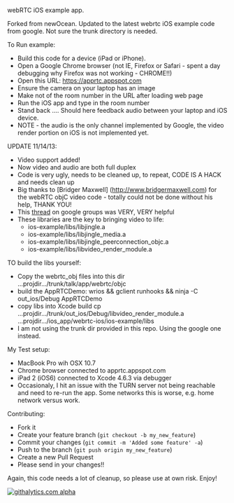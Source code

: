 webRTC iOS example app.

Forked from newOcean.  Updated to the latest webrtc iOS example code from google.  Not sure the trunk directory is needed.

To Run example:

- Build this code for a device (iPad or iPhone).
- Open a Google Chrome browser (not IE, Firefox or Safari - spent a day debugging why Firefox was not working - CHROME!!)
- Open this URL: https://apprtc.appspot.com
- Ensure the camera on your laptop has an image
- Make not of the room number in the URL after loading web page
- Run the iOS app and type in the room number
- Stand back .... Should here feedback audio between your laptop and iOS device.
- NOTE - the audio is the only channel implemented by Google, the video render portion on iOS is not implemented yet.


UPDATE 11/14/13:
- Video support added!
- Now video and audio are both full duplex
- Code is very ugly, needs to be cleaned up, to repeat, CODE IS A HACK and needs clean up
- Big thanks to [Bridger Maxwell] (http://www.bridgermaxwell.com) for the webRTC objC video code - totally could not be done without his help, THANK YOU!
- This [thread](https://groups.google.com/forum/#!msg/discuss-webrtc/vBD_A7gY9Io/I5YFux--6HgJ) on google groups was VERY, VERY helpful
- These libraries are the key to bringing video to life:
    - ios-example/libs/libjingle.a
    - ios-example/libs/libjingle_media.a
    - ios-example/libs/libjingle_peerconnection_objc.a
    - ios-example/libs/libvideo_render_module.a

TO build the libs yourself:
- Copy the webrtc_obj files into this dir ...projdir.../trunk/talk/app/webrtc/objc
- build the AppRTCDemo: wrios && gclient runhooks && ninja -C out_ios/Debug AppRTCDemo
- copy libs into Xcode build cp ...projdir.../trunk/out_ios/Debug/libvideo_render_module.a ...projdir.../ios_app/webrtc-ios/ios-example/libs
- I am not using the trunk dir provided in this repo.  Using the google one instead.

My Test setup:
- MacBook Pro wih OSX 10.7
- Chrome browser connected to apprtc.appspot.com
- iPad 2 (iOS6) connected to Xcode 4.6.3 via debugger
- Occasionaly, I hit an issue with the TURN server not being reachable and need to re-run the app.  Some networks this is worse, e.g. home network versus work.

Contributing:
- Fork it
- Create your feature branch (`git checkout -b my_new_feature`)
- Commit your changes (`git commit -m 'Added some feature' -a`)
- Push to the branch (`git push origin my_new_feature`)
- Create a new Pull Request
- Please send in your changes!!

Again, this code needs a lot of cleanup, so please use at own risk.  Enjoy!

[![githalytics.com alpha](https://cruel-carlota.pagodabox.com/915416e9106d19e5a8805c7ff9f27f61 "githalytics.com")](http://githalytics.com/gandg/webrtc-ios)

